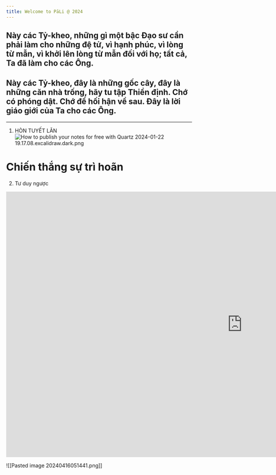 ```yaml
---
title: Welcome to PāLi @ 2024
---
```

## Này các Tỷ-kheo, những gì một bậc Ðạo sư cần phải làm cho những đệ tử, vì hạnh phúc, vì lòng từ mẫn, vì khởi lên lòng từ mẫn đối với họ; tất cả, Ta đã làm cho các Ông.


## Này các Tỷ-kheo, đây là những gốc cây, đây là những căn nhà trống, hãy tu tập Thiền định. Chớ có phóng dật. Chớ để hối hận về sau. Ðây là lời giáo giới của Ta cho các Ông.

---


1. HÒN TUYẾT LĂN
![How to publish your notes for free with Quartz 2024-01-22 19.17.08.excalidraw.dark.png](https://azfin.vn/wp-content/uploads/2023/07/hieu-ung-hon-tuyet-lan-bi-mat-lam-giau-cua-cac-ty-phu-3-1800x1000.jpg)

# Chiến thắng sự trì hoãn
2. Tư duy ngược
<iframe width="1280" height="720" src="https://www.youtube.com/embed/aUYcIH7K7pA" title="Khoa Học Về Chiến Thắng Trì Hoãn (99.99%) | Tư Duy Ngược" frameborder="0" allow="accelerometer; autoplay; clipboard-write; encrypted-media; gyroscope; picture-in-picture; web-share" referrerpolicy="strict-origin-when-cross-origin" allowfullscreen></iframe>


![[Pasted image 20240416051441.png]]




